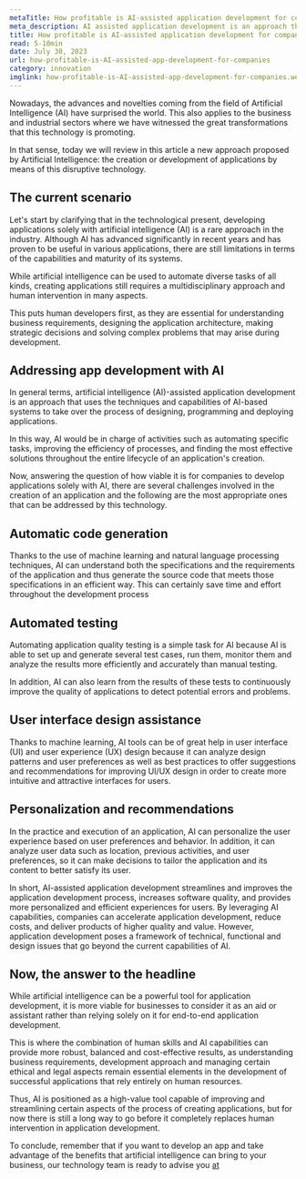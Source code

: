 ```yaml
---
metaTitle: How profitable is AI-assisted application development for companies?
meta_description: AI assisted application development is an approach that uses the techniques and capabilities of AI-based systems to take over the process of designing, programming and deploying applications.
title: How profitable is AI-assisted application development for companies?
read: 5-10min
date: July 30, 2023
url: how-profitable-is-AI-assisted-app-development-for-companies
category: innovation
imglink: how-profitable-is-AI-assisted-app-development-for-companies.webp
---
```


Nowadays, the advances and novelties coming from the field of Artificial Intelligence (AI) have surprised the world. This also applies to the business and industrial sectors where we have witnessed the great transformations that this technology is promoting.

In that sense, today we will review in this article a new approach proposed by Artificial Intelligence: the creation or development of applications by means of this disruptive technology.

## The current scenario

Let's start by clarifying that in the technological present, developing applications solely with artificial intelligence (AI) is a rare approach in the industry. Although AI has advanced significantly in recent years and has proven to be useful in various applications, there are still limitations in terms of the capabilities and maturity of its systems.

While artificial intelligence can be used to automate diverse tasks of all kinds, creating applications still requires a multidisciplinary approach and human intervention in many aspects.

This puts human developers first, as they are essential for understanding business requirements, designing the application architecture, making strategic decisions and solving complex problems that may arise during development.

## Addressing app development with AI

In general terms, artificial intelligence (AI)-assisted application development is an approach that uses the techniques and capabilities of AI-based systems to take over the process of designing, programming and deploying applications.

In this way, AI would be in charge of activities such as automating specific tasks, improving the efficiency of processes, and finding the most effective solutions throughout the entire lifecycle of an application's creation.

Now, answering the question of how viable it is for companies to develop applications solely with AI, there are several challenges involved in the creation of an application and the following are the most appropriate ones that can be addressed by this technology.

## Automatic code generation

Thanks to the use of machine learning and natural language processing techniques, AI can understand both the specifications and the requirements of the application and thus generate the source code that meets those specifications in an efficient way. This can certainly save time and effort throughout the development process

## Automated testing

Automating application quality testing is a simple task for AI because AI is able to set up and generate several test cases, run them, monitor them and analyze the results more efficiently and accurately than manual testing.

In addition, AI can also learn from the results of these tests to continuously improve the quality of applications to detect potential errors and problems.

## User interface design assistance

Thanks to machine learning, AI tools can be of great help in user interface (UI) and user experience (UX) design because it can analyze design patterns and user preferences as well as best practices to offer suggestions and recommendations for improving UI/UX design in order to create more intuitive and attractive interfaces for users.

## Personalization and recommendations

In the practice and execution of an application, AI can personalize the user experience based on user preferences and behavior. In addition, it can analyze user data such as location, previous activities, and user preferences, so it can make decisions to tailor the application and its content to better satisfy its user.

In short, AI-assisted application development streamlines and improves the application development process, increases software quality, and provides more personalized and efficient experiences for users. By leveraging AI capabilities, companies can accelerate application development, reduce costs, and deliver products of higher quality and value. However, application development poses a framework of technical, functional and design issues that go beyond the current capabilities of AI.

## Now, the answer to the headline

While artificial intelligence can be a powerful tool for application development, it is more viable for businesses to consider it as an aid or assistant rather than relying solely on it for end-to-end application development.

This is where the combination of human skills and AI capabilities can provide more robust, balanced and cost-effective results, as understanding business requirements, development approach and managing certain ethical and legal aspects remain essential elements in the development of successful applications that rely entirely on human resources.

Thus, AI is positioned as a high-value tool capable of improving and streamlining certain aspects of the process of creating applications, but for now there is still a long way to go before it completely replaces human intervention in application development.

To conclude, remember that if you want to develop an app and take advantage of the benefits that artificial intelligence can bring to your business, our technology team is ready to advise you [at](https://www.dreamcodesoft.com/en/services)
